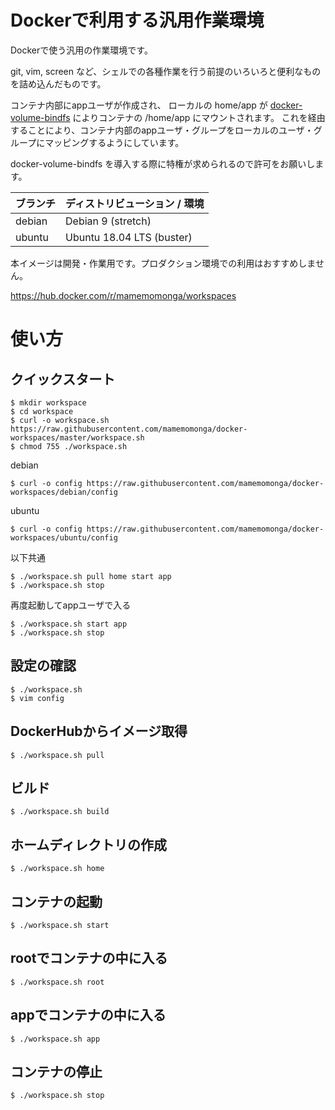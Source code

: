 # Dockerで利用する汎用作業環境

Dockerで使う汎用の作業環境です。

git, vim, screen など、シェルでの各種作業を行う前提のいろいろと便利なものを詰め込んだものです。

コンテナ内部にappユーザが作成され、
ローカルの home/app が [docker-volume-bindfs](https://github.com/lebokus/docker-volume-bindfs) によりコンテナの /home/app にマウントされます。
これを経由することにより、コンテナ内部のappユーザ・グループをローカルのユーザ・グループにマッピングするようにしています。

docker-volume-bindfs を導入する際に特権が求められるので許可をお願いします。

ブランチ | ディストリビューション / 環境
---------|-------------------------------
debian   | Debian 9 (stretch)
ubuntu   | Ubuntu 18.04 LTS (buster)

本イメージは開発・作業用です。プロダクション環境での利用はおすすめしません。

https://hub.docker.com/r/mamemomonga/workspaces

# 使い方 

## クイックスタート

	$ mkdir workspace
	$ cd workspace
	$ curl -o workspace.sh https://raw.githubusercontent.com/mamemomonga/docker-workspaces/master/workspace.sh
	$ chmod 755 ./workspace.sh

debian

	$ curl -o config https://raw.githubusercontent.com/mamemomonga/docker-workspaces/debian/config

ubuntu

	$ curl -o config https://raw.githubusercontent.com/mamemomonga/docker-workspaces/ubuntu/config

以下共通

	$ ./workspace.sh pull home start app
	$ ./workspace.sh stop

再度起動してappユーザで入る

	$ ./workspace.sh start app
	$ ./workspace.sh stop

## 設定の確認

	$ ./workspace.sh
	$ vim config

## DockerHubからイメージ取得

	$ ./workspace.sh pull

## ビルド

	$ ./workspace.sh build

## ホームディレクトリの作成

	$ ./workspace.sh home

## コンテナの起動

	$ ./workspace.sh start

## rootでコンテナの中に入る

	$ ./workspace.sh root

## appでコンテナの中に入る

	$ ./workspace.sh app

## コンテナの停止

	$ ./workspace.sh stop

